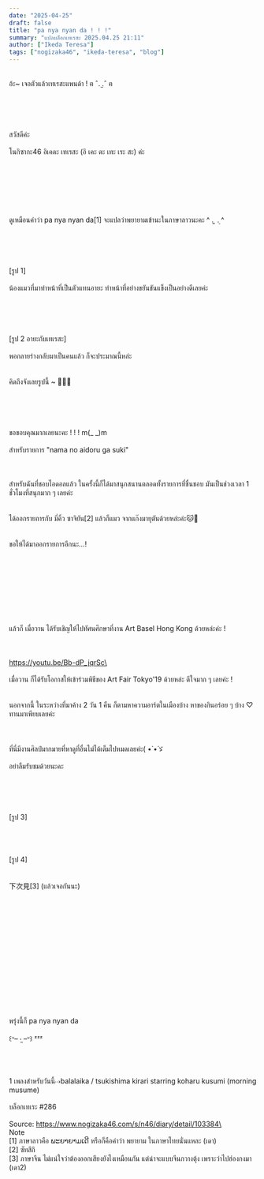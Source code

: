 ```yaml
---
date: "2025-04-25"
draft: false
title: "pa nya nyan da ! ! !"
summary: "แปลบล็อกเทเรสะ 2025.04.25 21:11"
author: ["Ikeda Teresa"]
tags: ["nogizaka46", "ikeda-teresa", "blog"]
---
```


\
อ้ะ~ เจอตัวแล้วเทเรสะแพนด้า ! ฅ ˆ. ̫.ˆ ฅ\
\
\
\
\
\
สวัสดีค่ะ\
\
โนกิซากะ46 อิเคดะ เทเรสะ (อิ เคะ ดะ เทะ เระ สะ) ค่ะ\
\
\
\
\
\
\
\
ดูเหมือนคำว่า pa nya nyan da[1] จะแปลว่าพยายามเข้านะในภาษาลาวนะคะ ^ ܸ. ̫ .ܸ ^\
\
\
\
\
\
[รูป 1]\
\
น้องแมวที่มาทำหน้าที่เป็นตัวแทนอายะ ทำหน้าที่อย่างขยันขันแข็งเป็นอย่างดีเลยค่ะ\
\
\
\
\
\
[รูป 2 อายะกับเทเรสะ]\
\
พอกลายร่างกลับมาเป็นคนแล้ว ก็จะประมาณนี้หล่ะ\
\
\
คิดถึงจังเลยรูปนี้ \~ 🤭🤭🤭\
\
\
\
\
\
ขอขอบคุณมากเลยนะคะ ! ! ! m(_ _)m\
\
สำหรับรายการ "nama no aidoru ga suki"\
\
\
\
สำหรับฉันที่ชอบไอดอลแล้ว ในครั้งนี้ก็ได้มาสนุกสนานตลอดทั้งรายการที่ชื่นชอบ มันเป็นช่วงเวลา 1 ชั่วโมงที่สนุกมาก ๆ เลยค่ะ\
\
\
ได้ออกรายการกับ มี่คิ้ว ซาจิยัน[2] แล้วก็แมว จากแก๊งมายุตันด้วยหล่ะค่ะ🐱💛\
\
\
ขอให้ได้มาออกรายการอีกนะ...!\
\
\
\
\
\
\
\
\
\
แล้วก็ เมื่อวาน ได้รับเชิญให้ไปทัศนศึกษาที่งาน Art Basel Hong Kong ด้วยหล่ะค่ะ !\
\
\
\
https://youtu.be/Bb-dP_jqrSc\
\
\
เมื่อวาน ก็ได้รับโอกาสให้เข้าร่วมพิธีของ Art Fair Tokyo'19 ด้วยหล่ะ ดีใจมาก ๆ เลยค่ะ !\
\
\
นอกจากนี้ ในระหว่างที่มาค้าง 2 วัน 1 คืน ก็ตามหาความอาร์ตในเมืองบ้าง หาของกินอร่อย ๆ บ้าง ♡ ทานมาเพียบเลยค่ะ\
\
\
\
ที่นี่มีงานศิลป์มากมายที่หาดูที่อื่นไม่ได้เต็มไปหมดเลยค่ะ( •̀ •́ゞ\
\
อย่าลืมรับชมด้วยนะคะ\
\
\
\
\
\
[รูป 3]\
\
\
\
\
[รูป 4]\
\
\
下次見[3] (แล้วเจอกันนะ)\
\
\
\
\
\
\
\
\
\
\
\
\
\
\
\
พรุ่งนี้ก็ pa nya nyan da\
\
꒰ᐡ– ‧̫ –ᐡ꒱ ᶻᶻᶻ\
\
\
\
\
1 เพลงสำหรับวันนี้⇢balalaika / tsukishima kirari starring koharu kusumi (morning musume)\
\
บล็อกเทเระ #286\
\
Source: https://www.nogizaka46.com/s/n46/diary/detail/103384\
\
Note\
[1] ภาษาลาวคือ ພະຍາຍາມເດີ​ หรือก็คือคำว่า พยายาม ในภาษาไทยนั่นแหละ (เดา)\
[2] ซัทสึกิ\
[3] ภาษาจีน ไม่แน่ใจว่าต้องออกเสียงยังไงเหมือนกัน แต่น่าจะแบบจีนกวางตุ้ง เพราะว่าไปฮ่องกงมา (เดา2)
